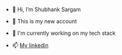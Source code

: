 - 👋 Hi, I’m Shubhank Sargam
- 👀 This is my new account
- 🌱 I'm currently working on my tech stack

- 📫 [My linkedin](https://www.linkedin.com/in/shubhanks/)

<!---
itsnewww/itsnewww is a ✨ special ✨ repository because its `README.md` (this file) appears on your GitHub profile.
You can click the Preview link to take a look at your changes.
--->
